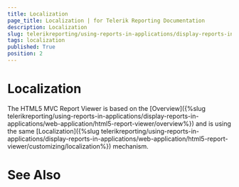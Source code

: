 ```yaml
---
title: Localization
page_title: Localization | for Telerik Reporting Documentation
description: Localization
slug: telerikreporting/using-reports-in-applications/display-reports-in-applications/web-application/html5-asp.net-mvc-report-viewer/customizing/localization
tags: localization
published: True
position: 2
---
```


# Localization



The HTML5 MVC Report Viewer is based on the [Overview]({%slug telerikreporting/using-reports-in-applications/display-reports-in-applications/web-application/html5-report-viewer/overview%}) and is using the same         [Localization]({%slug telerikreporting/using-reports-in-applications/display-reports-in-applications/web-application/html5-report-viewer/customizing/localization%}) mechanism.       

# See Also

